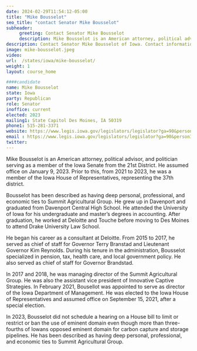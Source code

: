 ```yaml
---
date: 2024-02-29T11:54:12-05:00
title: "Mike Bousselot"
seo_title: "contact Senator Mike Bousselot"
subheader:
     greeting: Contact Senator Mike Bousselot
     description: Mike Bousselot is an American attorney, political advisor, and politician serving as a member of the Iowa Senate from the 21st District. He assumed office on January 9, 2023.
description: Contact Senator Mike Bousselot of Iowa. Contact information for Mike Bousselot includes email address, phone number, and mailing address.
image: mike-bousselot.jpeg
video:
url:  /states/iowa/mike-bousselot/
weight: 1
layout: course_home

####candidate
name: Mike Bousselot
state: Iowa
party: Republican
role: Senator
inoffice: current
elected: 2023
mailing1: State Capitol Des Moines, IA 50319
phone1: 515-281-3371
website: https://www.legis.iowa.gov/legislators/legislator?ga=90&personID=32076/
email : https://www.legis.iowa.gov/legislators/legislator?ga=90&personID=32076/
twitter:
---
```


Mike Bousselot is an American attorney, political advisor, and politician serving as a member of the Iowa Senate from the 21st District. He assumed office on January 9, 2023. Prior to this, from 2021 to 2023, he was a member of the Iowa House of Representatives, representing the 37th district.

Bousselot has been described as having deep personal, professional, and economic ties to Summit Agricultural Group. He grew up in Davenport and graduated from Davenport Central High School. He attended the University of Iowa for his undergraduate and master’s degrees in accounting. After graduation, he worked at Deloitte and Touche before moving to Des Moines to attend Drake University Law School.

He began his career as a consultant at Deloitte. From 2015 to 2017, he served as chief of staff for Governor Terry Branstad and Lieutenant Governor Kim Reynolds. During his tenure in the administration, Bousselot specialized in pension, tax, health care, and local government policy. He also served as chief of staff for Governor Brandstad.

In 2017 and 2018, he was managing director of the Summit Agricultural Group. He was also the assistant vice president of Innovative Captive Strategies. In February 2021, Bousellot was appointed to serve as director of the Iowa Department of Management. He was elected to the Iowa House of Representatives and assumed office on September 15, 2021, after a special election.

In 2023, Bousselot did not schedule a hearing on a House bill to limit or restrict or ban the use of eminent domain even though more than three-fourths of Iowans opposed eminent domain for carbon capture and storage pipelines. He has been described as having deep personal, professional, and economic ties to Summit Agricultural Group.
